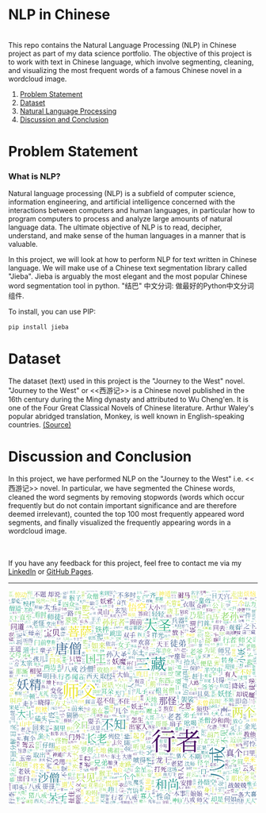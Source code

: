 # NLP in Chinese
<br>
This repo contains the Natural Language Processing (NLP) in Chinese project as part of my data science portfolio. The objective of this project is to work with text in Chinese language, which involve segmenting, cleaning, and visualizing the most frequent words of a famous Chinese novel in a wordcloud image. 

1. [Problem Statement](#ps)
2. [Dataset](#data)
3. [Natural Language Processing](#nlp)
4. [Discussion and Conclusion](#conclusion)


# <a name="ps">Problem Statement</a>

### What is NLP?
Natural language processing (NLP) is a subfield of computer science, information engineering, and artificial intelligence concerned with the interactions between computers and human languages, in particular how to program computers to process and analyze large amounts of natural language data. The ultimate objective of NLP is to read, decipher, understand, and make sense of the human languages in a manner that is valuable. 

In this project, we will look at how to perform NLP for text written in Chinese language. We will make use of a Chinese text segmentation library called "Jieba". Jieba is arguably the most elegant and the most popular Chinese word segmentation tool in python. "结巴" 中文分词: 做最好的Python中文分词组件.

To install, you can use PIP:
```python
pip install jieba
```


# <a name="data">Dataset</a>

The dataset (text) used in this project is the "Journey to the West" novel. "Journey to the West" or <<西游记>> is a Chinese novel published in the 16th century during the Ming dynasty and attributed to Wu Cheng'en. It is one of the Four Great Classical Novels of Chinese literature. Arthur Waley's popular abridged translation, Monkey, is well known in English-speaking countries. [(Source)](https://en.wikipedia.org/wiki/Journey_to_the_West)



# <a name="conclusion">Discussion and Conclusion</a>
In this project, we have performed NLP on the "Journey to the West" i.e. <<西游记>> novel. In particular, we have segmented the Chinese words, cleaned the word segments by removing stopwords (words which occur frequently but do not contain important significance and are therefore deemed irrelevant), counted the top 100 most frequently appeared word segments, and finally visualized the frequently appearing words in a wordcloud image. 

<br><br>
If you have any feedback for this project, feel free to contact me via my [LinkedIn](https://www.linkedin.com/in/limchiahooi) or [GitHub Pages](https://limchiahooi.github.io).


---

![wordcloud](wordcloud.png)
